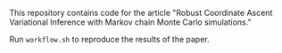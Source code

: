 This repository contains code for the article "Robust Coordinate Ascent Variational Inference with Markov chain Monte Carlo simulations."

Run `workflow.sh` to reproduce the results of the paper. 
